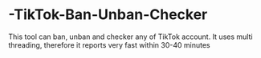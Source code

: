 # -TikTok-Ban-Unban-Checker
This tool can ban, unban and checker any of TikTok account. It uses multi threading, therefore it reports very fast within 30-40 minutes 
